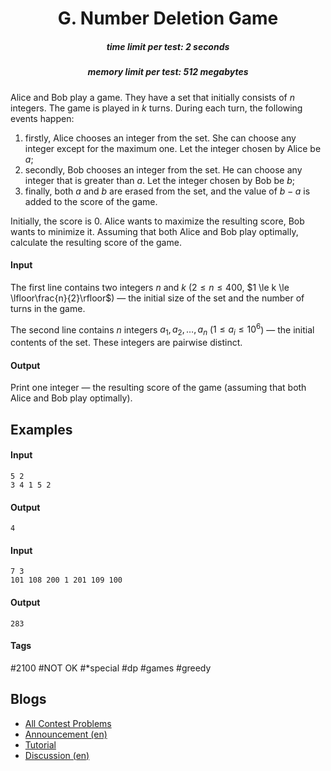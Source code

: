<h1 style='text-align: center;'> G. Number Deletion Game</h1>

<h5 style='text-align: center;'>time limit per test: 2 seconds</h5>
<h5 style='text-align: center;'>memory limit per test: 512 megabytes</h5>

Alice and Bob play a game. They have a set that initially consists of $n$ integers. The game is played in $k$ turns. During each turn, the following events happen:

1. firstly, Alice chooses an integer from the set. She can choose any integer except for the maximum one. Let the integer chosen by Alice be $a$;
2. secondly, Bob chooses an integer from the set. He can choose any integer that is greater than $a$. Let the integer chosen by Bob be $b$;
3. finally, both $a$ and $b$ are erased from the set, and the value of $b - a$ is added to the score of the game.

Initially, the score is $0$. Alice wants to maximize the resulting score, Bob wants to minimize it. Assuming that both Alice and Bob play optimally, calculate the resulting score of the game.

#### Input

The first line contains two integers $n$ and $k$ ($2 \le n \le 400$, $1 \le k \le \lfloor\frac{n}{2}\rfloor$) — the initial size of the set and the number of turns in the game.

The second line contains $n$ integers $a_1, a_2, \dots, a_n$ ($1 \le a_i \le 10^6$) — the initial contents of the set. These integers are pairwise distinct.

#### Output

Print one integer — the resulting score of the game (assuming that both Alice and Bob play optimally).

## Examples

#### Input


```text
5 2
3 4 1 5 2
```
#### Output


```text
4
```
#### Input


```text
7 3
101 108 200 1 201 109 100
```
#### Output


```text
283
```


#### Tags 

#2100 #NOT OK #*special #dp #games #greedy 

## Blogs
- [All Contest Problems](../Kotlin_Heroes_5:_ICPC_Round.md)
- [Announcement (en)](../blogs/Announcement_(en).md)
- [Tutorial](../blogs/Tutorial.md)
- [Discussion (en)](../blogs/Discussion_(en).md)
